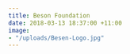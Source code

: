 ```yaml
---
title: Beson Foundation
date: 2018-03-13 18:37:00 +11:00
image:
- "/uploads/Besen-Logo.jpg"
---
```


